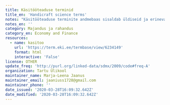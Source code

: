 ```yaml
---
title: Käsitööteaduse terminid
title_en: 'Handicraft science terms'
notes: "Käsitööteaduse terminite andmebaas sisaldab üldiseid ja erinevate käsitöövaldkondade oskussõnu, mis on läbi vaadatud (või läbivaatamisel) Tartu Ülikooli Viljandi Kultuuriakadeemia rahvusliku käsitöö osakonna juurde 2016. aastal loodud käsitööteaduse terminite komisjonis. Komisjoni kuuluvad õppejõud, keelespetsialistid, semiootikud ja vastava valdkonna erialaspetsialistid. Kaasatakse ka magistrante jt üliõpilasi. Terminibaasis on praegu käsitööteaduse üldtermineid, palkehituse termineid ja tekstiilikäsitöö aladest kõlatehnika, niplamise ja silmuskudumise termineid ning metallikäsitöö termineid. \r\nKokku 2473 terminit.\r\nKeeled: et, en, fi, ru, de, sv, da."
notes_en: ''
category: Majandus ja rahandus
category_en: Economy and Finance
resources:
  - name: kasitoo
    url: 'https://term.eki.ee/termbase/view/6234149'
    format: html
    interactive: 'False'
license: OTHER
update_freq: 'http://purl.org/linked-data/sdmx/2009/code#freq-A'
organization: Tartu Ülikool
maintainer_name: Marja-Leena Jaanus
maintainer_email: jaaniuss1728@gmail.com
maintainer_phone: ''
date_issued: '2020-03-28T16:09:32.642Z'
date_modified: '2020-03-28T16:09:32.642Z'
---
```

